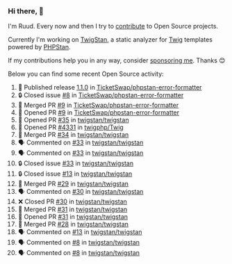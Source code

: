 ### Hi there, 👋

I'm Ruud. Every now and then I try to [contribute](https://github.com/pulls?q=+is%3Apr+author%3Aruudk+archived%3Afalse+is%3Apublic+) to Open Source projects.

Currently I'm working on [TwigStan](https://github.com/twigstan), a static analyzer for [Twig](https://twig.symfony.com/) templates powered by [PHPStan](https://phpstan.org/).

If my contributions help you in any way, consider [sponsoring me](https://github.com/sponsors/ruudk). Thanks 😊

Below you can find some recent Open Source activity:

<!--START_SECTION:activity-->
1. 🚀 Published release [1.1.0](https://github.com/TicketSwap/phpstan-error-formatter/releases/tag/1.1.0) in [TicketSwap/phpstan-error-formatter](https://github.com/TicketSwap/phpstan-error-formatter)
2. 🔒 Closed issue [#8](https://github.com/TicketSwap/phpstan-error-formatter/issues/8) in [TicketSwap/phpstan-error-formatter](https://github.com/TicketSwap/phpstan-error-formatter)
3. 🎉 Merged PR [#9](https://github.com/TicketSwap/phpstan-error-formatter/pull/9) in [TicketSwap/phpstan-error-formatter](https://github.com/TicketSwap/phpstan-error-formatter)
4. 💪 Opened PR [#9](https://github.com/TicketSwap/phpstan-error-formatter/pull/9) in [TicketSwap/phpstan-error-formatter](https://github.com/TicketSwap/phpstan-error-formatter)
5. 💪 Opened PR [#35](https://github.com/twigstan/twigstan/pull/35) in [twigstan/twigstan](https://github.com/twigstan/twigstan)
6. 💪 Opened PR [#4331](https://github.com/twigphp/Twig/pull/4331) in [twigphp/Twig](https://github.com/twigphp/Twig)
7. 🎉 Merged PR [#34](https://github.com/twigstan/twigstan/pull/34) in [twigstan/twigstan](https://github.com/twigstan/twigstan)
8. 🗣 Commented on [#33](https://github.com/twigstan/twigstan/issues/33#issuecomment-2366840712) in [twigstan/twigstan](https://github.com/twigstan/twigstan)
9. 🗣 Commented on [#33](https://github.com/twigstan/twigstan/issues/33#issuecomment-2366839666) in [twigstan/twigstan](https://github.com/twigstan/twigstan)
10. 🔒 Closed issue [#33](https://github.com/twigstan/twigstan/issues/33) in [twigstan/twigstan](https://github.com/twigstan/twigstan)
11. 🔒 Closed issue [#13](https://github.com/twigstan/twigstan/issues/13) in [twigstan/twigstan](https://github.com/twigstan/twigstan)
12. 🎉 Merged PR [#29](https://github.com/twigstan/twigstan/pull/29) in [twigstan/twigstan](https://github.com/twigstan/twigstan)
13. 🗣 Commented on [#30](https://github.com/twigstan/twigstan/pull/30#issuecomment-2363631415) in [twigstan/twigstan](https://github.com/twigstan/twigstan)
14. ❌ Closed PR [#30](https://github.com/twigstan/twigstan/pull/30) in [twigstan/twigstan](https://github.com/twigstan/twigstan)
15. 🎉 Merged PR [#31](https://github.com/twigstan/twigstan/pull/31) in [twigstan/twigstan](https://github.com/twigstan/twigstan)
16. 💪 Opened PR [#31](https://github.com/twigstan/twigstan/pull/31) in [twigstan/twigstan](https://github.com/twigstan/twigstan)
17. 🎉 Merged PR [#28](https://github.com/twigstan/twigstan/pull/28) in [twigstan/twigstan](https://github.com/twigstan/twigstan)
18. 🗣 Commented on [#13](https://github.com/twigstan/twigstan/issues/13#issuecomment-2362986686) in [twigstan/twigstan](https://github.com/twigstan/twigstan)
19. 🗣 Commented on [#8](https://github.com/twigstan/twigstan/issues/8#issuecomment-2362986075) in [twigstan/twigstan](https://github.com/twigstan/twigstan)
20. 🗣 Commented on [#8](https://github.com/twigstan/twigstan/issues/8#issuecomment-2362983248) in [twigstan/twigstan](https://github.com/twigstan/twigstan)
<!--END_SECTION:activity-->
